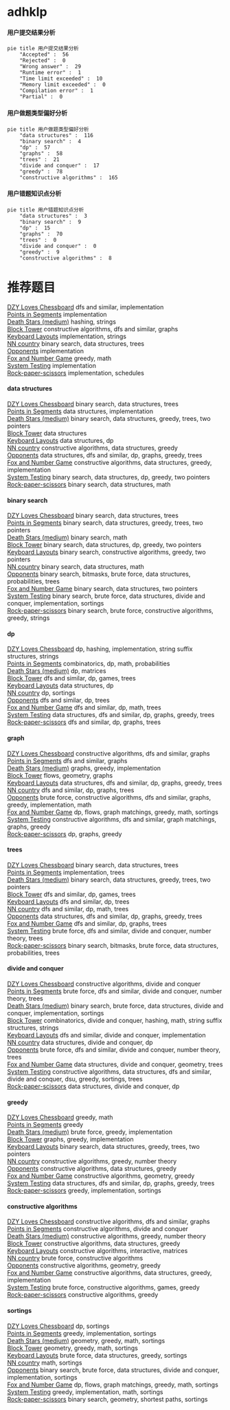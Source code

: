 # adhklp
<!-- tabs:start -->
#### **用户提交结果分析**

```mermaid
pie title 用户提交结果分析
    "Accepted" :  56
    "Rejected" :  0
    "Wrong answer" :  29
    "Runtime error" :  1
    "Time limit exceeded" :  10
    "Memory limit exceeded" :  0
    "Compilation error" :  1
    "Partial" :  0
```
#### **用户做题类型偏好分析**

```mermaid
pie title 用户做题类型偏好分析
    "data structures" :  116
    "binary search" :  4
    "dp" :  57
    "graphs" :  58
    "trees" :  21
    "divide and conquer" :  17
    "greedy" :  78
    "constructive algorithms" :  165
```
#### **用户错题知识点分析**

```mermaid
pie title 用户错题知识点分析
    "data structures" :  3
    "binary search" :  9
    "dp" :  15
    "graphs" :  70
    "trees" :  0
    "divide and conquer" :  0
    "greedy" :  9
    "constructive algorithms" :  8
```
<!-- tabs:end -->
# 推荐题目
[DZY Loves Chessboard](http://codeforces.com/problemset/problem/445/A)		dfs and similar,
                        implementation		  
[Points in Segments](http://codeforces.com/problemset/problem/1015/A)		implementation		  
[Death Stars (medium)](http://codeforces.com/problemset/problem/958/A2)		hashing,
                        strings		  
[Block Tower](http://codeforces.com/problemset/problem/327/D)		constructive algorithms,
                        dfs and similar,
                        graphs		  
[Keyboard Layouts](http://codeforces.com/problemset/problem/831/B)		implementation,
                        strings		  
[NN country](http://codeforces.com/problemset/problem/983/E)		binary search,
                        data structures,
                        trees		  
[Opponents](http://codeforces.com/problemset/problem/688/A)		implementation		  
[Fox and Number Game](http://codeforces.com/problemset/problem/389/A)		greedy,
                        math		  
[System Testing](http://codeforces.com/problemset/problem/1121/C)		implementation		  
[Rock-paper-scissors](http://codeforces.com/problemset/problem/48/A)		implementation,
                        schedules		  
<!-- tabs:start -->
#### **data structures**
[DZY Loves Chessboard](http://codeforces.com/problemset/problem/983/E)		binary search,
                        data structures,
                        trees		  
[Points in Segments](http://codeforces.com/problemset/problem/818/D)		data structures,
                        implementation		  
[Death Stars (medium)](http://codeforces.com/problemset/problem/414/D)		binary search,
                        data structures,
                        greedy,
                        trees,
                        two pointers		  
[Block Tower](http://codeforces.com/problemset/problem/1172/E)		data structures		  
[Keyboard Layouts](http://codeforces.com/problemset/problem/314/C)		data structures,
                        dp		  
[NN country](https://codeforces.com/contest/866/problem/D)		constructive algorithms,
                        data structures,
                        greedy		  
[Opponents](http://codeforces.com/problemset/problem/708/C)		data structures,
                        dfs and similar,
                        dp,
                        graphs,
                        greedy,
                        trees		  
[Fox and Number Game](http://codeforces.com/problemset/problem/1393/B)		constructive algorithms,
                        data structures,
                        greedy,
                        implementation		  
[System Testing](http://codeforces.com/problemset/problem/1492/C)		binary search,
                        data structures,
                        dp,
                        greedy,
                        two pointers		  
[Rock-paper-scissors](http://codeforces.com/problemset/problem/1490/G)		binary search,
                        data structures,
                        math		  
#### **binary search**
[DZY Loves Chessboard](http://codeforces.com/problemset/problem/983/E)		binary search,
                        data structures,
                        trees		  
[Points in Segments](http://codeforces.com/problemset/problem/414/D)		binary search,
                        data structures,
                        greedy,
                        trees,
                        two pointers		  
[Death Stars (medium)](http://codeforces.com/problemset/problem/1359/C)		binary search,
                        math		  
[Block Tower](http://codeforces.com/problemset/problem/1492/C)		binary search,
                        data structures,
                        dp,
                        greedy,
                        two pointers		  
[Keyboard Layouts](http://codeforces.com/problemset/problem/1463/D)		binary search,
                        constructive algorithms,
                        greedy,
                        two pointers		  
[NN country](http://codeforces.com/problemset/problem/1490/G)		binary search,
                        data structures,
                        math		  
[Opponents](http://codeforces.com/problemset/problem/1479/D)		binary search,
                        bitmasks,
                        brute force,
                        data structures,
                        probabilities,
                        trees		  
[Fox and Number Game](http://codeforces.com/problemset/problem/1436/E)		binary search,
                        data structures,
                        two pointers		  
[System Testing](http://codeforces.com/problemset/problem/1461/D)		binary search,
                        brute force,
                        data structures,
                        divide and conquer,
                        implementation,
                        sortings		  
[Rock-paper-scissors](http://codeforces.com/problemset/problem/1493/C)		binary search,
                        brute force,
                        constructive algorithms,
                        greedy,
                        strings		  
#### **dp**
[DZY Loves Chessboard](http://codeforces.com/problemset/problem/1393/E1)		dp,
                        hashing,
                        implementation,
                        string suffix structures,
                        strings		  
[Points in Segments](http://codeforces.com/problemset/problem/1096/E)		combinatorics,
                        dp,
                        math,
                        probabilities		  
[Death Stars (medium)](http://codeforces.com/problemset/problem/497/E)		dp,
                        matrices		  
[Block Tower](http://codeforces.com/problemset/problem/1404/B)		dfs and similar,
                        dp,
                        games,
                        trees		  
[Keyboard Layouts](http://codeforces.com/problemset/problem/314/C)		data structures,
                        dp		  
[NN country](http://codeforces.com/problemset/problem/864/E)		dp,
                        sortings		  
[Opponents](http://codeforces.com/problemset/problem/734/E)		dfs and similar,
                        dp,
                        trees		  
[Fox and Number Game](http://codeforces.com/problemset/problem/486/D)		dfs and similar,
                        dp,
                        math,
                        trees		  
[System Testing](http://codeforces.com/problemset/problem/708/C)		data structures,
                        dfs and similar,
                        dp,
                        graphs,
                        greedy,
                        trees		  
[Rock-paper-scissors](http://codeforces.com/problemset/problem/1238/F)		dfs and similar,
                        dp,
                        graphs,
                        trees		  
#### **graph**
[DZY Loves Chessboard](http://codeforces.com/problemset/problem/327/D)		constructive algorithms,
                        dfs and similar,
                        graphs		  
[Points in Segments](http://codeforces.com/problemset/problem/883/G)		dfs and similar,
                        graphs		  
[Death Stars (medium)](http://codeforces.com/problemset/problem/908/F)		graphs,
                        greedy,
                        implementation		  
[Block Tower](http://codeforces.com/problemset/problem/223/E)		flows,
                        geometry,
                        graphs		  
[Keyboard Layouts](http://codeforces.com/problemset/problem/708/C)		data structures,
                        dfs and similar,
                        dp,
                        graphs,
                        greedy,
                        trees		  
[NN country](http://codeforces.com/problemset/problem/1238/F)		dfs and similar,
                        dp,
                        graphs,
                        trees		  
[Opponents](http://codeforces.com/problemset/problem/1487/C)		brute force,
                        constructive algorithms,
                        dfs and similar,
                        graphs,
                        greedy,
                        implementation,
                        math		  
[Fox and Number Game](http://codeforces.com/problemset/problem/1437/C)		dp,
                        flows,
                        graph matchings,
                        greedy,
                        math,
                        sortings		  
[System Testing](http://codeforces.com/problemset/problem/1470/D)		constructive algorithms,
                        dfs and similar,
                        graph matchings,
                        graphs,
                        greedy		  
[Rock-paper-scissors](http://codeforces.com/problemset/problem/1476/C)		dp,
                        graphs,
                        greedy		  
#### **trees**
[DZY Loves Chessboard](http://codeforces.com/problemset/problem/983/E)		binary search,
                        data structures,
                        trees		  
[Points in Segments](http://codeforces.com/problemset/problem/913/B)		implementation,
                        trees		  
[Death Stars (medium)](http://codeforces.com/problemset/problem/414/D)		binary search,
                        data structures,
                        greedy,
                        trees,
                        two pointers		  
[Block Tower](http://codeforces.com/problemset/problem/1404/B)		dfs and similar,
                        dp,
                        games,
                        trees		  
[Keyboard Layouts](http://codeforces.com/problemset/problem/734/E)		dfs and similar,
                        dp,
                        trees		  
[NN country](http://codeforces.com/problemset/problem/486/D)		dfs and similar,
                        dp,
                        math,
                        trees		  
[Opponents](http://codeforces.com/problemset/problem/708/C)		data structures,
                        dfs and similar,
                        dp,
                        graphs,
                        greedy,
                        trees		  
[Fox and Number Game](http://codeforces.com/problemset/problem/1238/F)		dfs and similar,
                        dp,
                        graphs,
                        trees		  
[System Testing](http://codeforces.com/problemset/problem/1491/E)		brute force,
                        dfs and similar,
                        divide and conquer,
                        number theory,
                        trees		  
[Rock-paper-scissors](http://codeforces.com/problemset/problem/1479/D)		binary search,
                        bitmasks,
                        brute force,
                        data structures,
                        probabilities,
                        trees		  
#### **divide and conquer**
[DZY Loves Chessboard](http://codeforces.com/problemset/problem/1250/M)		constructive algorithms,
                        divide and conquer		  
[Points in Segments](http://codeforces.com/problemset/problem/1491/E)		brute force,
                        dfs and similar,
                        divide and conquer,
                        number theory,
                        trees		  
[Death Stars (medium)](http://codeforces.com/problemset/problem/1461/D)		binary search,
                        brute force,
                        data structures,
                        divide and conquer,
                        implementation,
                        sortings		  
[Block Tower](http://codeforces.com/problemset/problem/1466/G)		combinatorics,
                        divide and conquer,
                        hashing,
                        math,
                        string suffix structures,
                        strings		  
[Keyboard Layouts](http://codeforces.com/problemset/problem/1490/D)		dfs and similar,
                        divide and conquer,
                        implementation		  
[NN country](https://codeforces.com/contest/1483/problem/C)		data structures,
                        divide and conquer,
                        dp		  
[Opponents](http://codeforces.com/problemset/problem/1491/E)		brute force,
                        dfs and similar,
                        divide and conquer,
                        number theory,
                        trees		  
[Fox and Number Game](http://codeforces.com/problemset/problem/1303/G)		data structures,
                        divide and conquer,
                        geometry,
                        trees		  
[System Testing](http://codeforces.com/problemset/problem/1494/D)		constructive algorithms,
                        data structures,
                        dfs and similar,
                        divide and conquer,
                        dsu,
                        greedy,
                        sortings,
                        trees		  
[Rock-paper-scissors](http://codeforces.com/problemset/problem/1482/E)		data structures,
                        divide and conquer,
                        dp		  
#### **greedy**
[DZY Loves Chessboard](http://codeforces.com/problemset/problem/389/A)		greedy,
                        math		  
[Points in Segments](http://codeforces.com/problemset/problem/1173/A)		greedy		  
[Death Stars (medium)](http://codeforces.com/problemset/problem/1249/C1)		brute force,
                        greedy,
                        implementation		  
[Block Tower](http://codeforces.com/problemset/problem/908/F)		graphs,
                        greedy,
                        implementation		  
[Keyboard Layouts](http://codeforces.com/problemset/problem/414/D)		binary search,
                        data structures,
                        greedy,
                        trees,
                        two pointers		  
[NN country](http://codeforces.com/problemset/problem/665/D)		constructive algorithms,
                        greedy,
                        number theory		  
[Opponents](https://codeforces.com/contest/866/problem/D)		constructive algorithms,
                        data structures,
                        greedy		  
[Fox and Number Game](http://codeforces.com/problemset/problem/1237/C1)		constructive algorithms,
                        geometry,
                        greedy		  
[System Testing](http://codeforces.com/problemset/problem/708/C)		data structures,
                        dfs and similar,
                        dp,
                        graphs,
                        greedy,
                        trees		  
[Rock-paper-scissors](http://codeforces.com/problemset/problem/1427/B)		greedy,
                        implementation,
                        sortings		  
#### **constructive algorithms**
[DZY Loves Chessboard](http://codeforces.com/problemset/problem/327/D)		constructive algorithms,
                        dfs and similar,
                        graphs		  
[Points in Segments](http://codeforces.com/problemset/problem/1250/M)		constructive algorithms,
                        divide and conquer		  
[Death Stars (medium)](http://codeforces.com/problemset/problem/665/D)		constructive algorithms,
                        greedy,
                        number theory		  
[Block Tower](https://codeforces.com/contest/866/problem/D)		constructive algorithms,
                        data structures,
                        greedy		  
[Keyboard Layouts](http://codeforces.com/problemset/problem/1023/E)		constructive algorithms,
                        interactive,
                        matrices		  
[NN country](http://codeforces.com/problemset/problem/632/B)		brute force,
                        constructive algorithms		  
[Opponents](http://codeforces.com/problemset/problem/1237/C1)		constructive algorithms,
                        geometry,
                        greedy		  
[Fox and Number Game](http://codeforces.com/problemset/problem/1393/B)		constructive algorithms,
                        data structures,
                        greedy,
                        implementation		  
[System Testing](http://codeforces.com/problemset/problem/1396/B)		brute force,
                        constructive algorithms,
                        games,
                        greedy		  
[Rock-paper-scissors](http://codeforces.com/problemset/problem/1493/A)		constructive algorithms,
                        greedy		  
#### **sortings**
[DZY Loves Chessboard](http://codeforces.com/problemset/problem/864/E)		dp,
                        sortings		  
[Points in Segments](http://codeforces.com/problemset/problem/1427/B)		greedy,
                        implementation,
                        sortings		  
[Death Stars (medium)](https://codeforces.com/contest/1496/problem/C)		geometry,
                        greedy,
                        math,
                        sortings		  
[Block Tower](http://codeforces.com/problemset/problem/1495/A)		geometry,
                        greedy,
                        math,
                        sortings		  
[Keyboard Layouts](http://codeforces.com/problemset/problem/1497/A)		brute force,
                        data structures,
                        greedy,
                        sortings		  
[NN country](http://codeforces.com/problemset/problem/1427/A)		math,
                        sortings		  
[Opponents](http://codeforces.com/problemset/problem/1461/D)		binary search,
                        brute force,
                        data structures,
                        divide and conquer,
                        implementation,
                        sortings		  
[Fox and Number Game](http://codeforces.com/problemset/problem/1437/C)		dp,
                        flows,
                        graph matchings,
                        greedy,
                        math,
                        sortings		  
[System Testing](http://codeforces.com/problemset/problem/1473/A)		greedy,
                        implementation,
                        math,
                        sortings		  
[Rock-paper-scissors](http://codeforces.com/problemset/problem/1486/B)		binary search,
                        geometry,
                        shortest paths,
                        sortings		  
<!-- tabs:end -->
